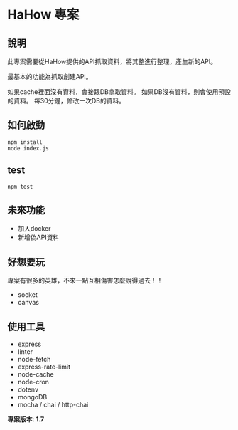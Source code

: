 # HaHow 專案

## 說明
此專案需要從HaHow提供的API抓取資料，將其整進行整理，產生新的API。

最基本的功能為抓取創建API。

如果cache裡面沒有資料，會接跟DB拿取資料。
如果DB沒有資料，則會使用預設的資料。
每30分鐘，修改一次DB的資料。

## 如何啟動
```
npm install
node index.js
```

## test
```
npm test
```

## 未來功能
* 加入docker
* 新增偽API資料

## 好想要玩
專案有很多的英雄，不來一點互相傷害怎麼說得過去！！
* socket
* canvas

## 使用工具
* express
* linter
* node-fetch
* express-rate-limit
* node-cache
* node-cron
* dotenv
* mongoDB
* mocha / chai / http-chai

**專案版本: 1.7**